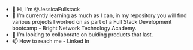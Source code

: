 - 👋 Hi, I’m @JessicaFullstack
- 🌱 I’m currently learning as much as I can, in my repository you will find various projects I worked on as part of a Full Stack Development bootcamp - Bright Network Technology Academy.
- 💞️ I’m looking to collaborate on buiding products that last.
- 📫 How to reach me - Linked In 

<!---
JessicaFullstack/JessicaFullstack is a ✨ special ✨ repository because its `README.md` (this file) appears on your GitHub profile.
You can click the Preview link to take a look at your changes.
--->
